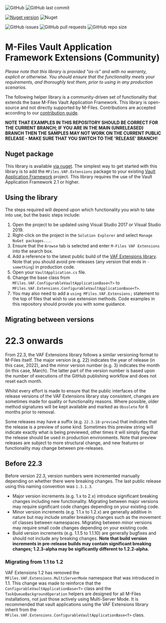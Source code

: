 ![GitHub](https://img.shields.io/github/license/M-Files/VAF.Extensions.Community) ![GitHub last commit](https://img.shields.io/github/last-commit/M-Files/VAF.Extensions.Community)

[![Nuget version](https://img.shields.io/nuget/v/MFiles.VAF.Extensions?label=nuget%20version)](https://www.nuget.org/packages/MFiles.VAF.Extensions/) ![Nuget](https://img.shields.io/nuget/dt/MFiles.VAF.Extensions?label=nuget%20downloads)

![GitHub issues](https://img.shields.io/github/issues-raw/M-Files/VAF.Extensions.Community) ![GitHub pull requests](https://img.shields.io/github/issues-pr-raw/M-Files/VAF.Extensions.Community) ![GitHub repo size](https://img.shields.io/github/repo-size/M-Files/VAF.Extensions.Community) 

# M-Files Vault Application Framework Extensions (Community)

_Please note that this library is provided "as-is" and with no warranty, explicit or otherwise. You should ensure that the functionality meets your requirements, and thoroughly test them, prior to using in any production scenarios._

The following helper library is a community-driven set of functionality that extends the base M-Files Vault Application Framework.  This library is open-source and not directly supported by M-Files.  Contributions are accepted according to our [contribution guide](CONTRIBUTING.md).

**NOTE THAT EXAMPLES IN THIS REPOSITORY SHOULD BE CORRECT FOR THE CURRENT BRANCH; IF YOU ARE IN THE MAIN (UNRELEASED) BRANCH THEN THE SAMPLES MAY NOT WORK ON THE CURRENT PUBLIC RELEASE - MAKE SURE THAT YOU SWITCH TO THE 'RELEASE' BRANCH!**

## Nuget package

This library is available [via nuget](https://www.nuget.org/packages/MFiles.VAF.Extensions/).  The simplest way to get started with this library is to add the `MFiles.VAF.Extensions` package to your existing [Vault Application Framework](https://developer.m-files.com/Frameworks/Vault-Application-Framework/) project.  This library requires the use of the Vault Application Framework 2.1 or higher.

## Using the library

The steps required will depend upon which functionality you wish to take into use, but the basic steps include:

1. Open the project to be updated using Visual Studio 2017 or Visual Studio 2019.
2. Right-click on the project in the `Solution Explorer` and select `Manage NuGet packages...`.
3. Ensure that the `Browse` tab is selected and enter `M-Files VAF Extensions` into the search box. 
4. Add a reference to the latest public build of the [VAF Extensions library](https://www.nuget.org/packages/MFiles.VAF.Extensions/).  Note that you should avoid pre-releases (any version that ends in `-something`) in production code.
5. Open your `VaultApplication.cs` file.
6. Change the base class from `MFiles.VAF.ConfigurableVaultApplicationBase<T>` to `MFiles.VAF.Extensions.ConfigurableVaultApplicationBase<T>`.
7. You may also need to add a `using MFiles.VAF.Extensions;` statement to the top of files that wish to use extension methods.  Code examples in this repository should provide you with some guidance.

## Migrating between versions

# 22.3 onwards

From 22.3, the VAF Extensions library follows a similar versioning format to M-Files itself.  The major version (e.g. 22) indicates the year of release (in this case, 2022), and the minor version number (e.g. 3) indicates the month (in this case, March).  The latter part of the version number is based upon the number of executions of the GitHub publishing workflow and does not reset each month.

Whilst every effort is made to ensure that the public interfaces of the release versions of the VAF Extensions library stay consistent, changes are sometimes made for quality or functionality reasons.  Where possible, older method signatures will be kept available and marked as `Obsolete` for 6 months prior to removal.

Some releases may have a suffix (e.g. `22.3.18-preview`) that indicates that the release is a preview of some kind.  Sometimes this preview string will indicate exactly what is being previewed, other times it will simply flag that the release should be used in production environments.  Note that preview releases are subject to more structural change, and new features or functionality may change between pre-releases.

## Before 22.3

Before version 22.3, version numbers were incremented manually depending on whether there were breaking changes.  The last public release using this naming convention was `1.3.1.3`.

* Major version increments (e.g. 1.x to 2.x) introduce significant breaking changes including new functionality.  Migrating between major versions may require significant code changes depending on your existing code.
* Minor version increments (e.g. 1.1.x to 1.2.x) are generally additive in nature but may include smaller breaking changes such as the movement of classes between namespaces.  Migrating between minor versions may require small code changes depending on your existing code.
* Build version increments (e.g. 1.1.5 to 1.1.10) are generally bugfixes and should not include any breaking changes.  **Note that build version increments in pre-release builds may contain significant breaking changes; 1.2.3-alpha may be sigificantly different to 1.2.2-alpha.**

### Migrating from 1.1 to 1.2

VAF Extensions 1.2 has removed the `MFiles.VAF.Extensions.MultiServerMode` namespace that was introduced in 1.1.  This change was made to reinforce that the `ConfigurableVaultApplicationBase<T>` class and the `TaskQueueBackgroundOperation` helpers are designed for all M-Files installations, not just those actively using Multi-Server Mode.  It is recommended that vault applications using the VAF Extensions library inherit from the  `MFiles.VAF.Extensions.ConfigurableVaultApplicationBase<T>` class.
